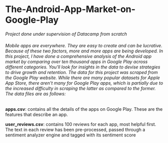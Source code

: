 # The-Android-App-Market-on-Google-Play
*Project done under supervision of Datacamp from scratch*

###### Mobile apps are everywhere. They are easy to create and can be lucrative. Because of these two factors, more and more apps are being developed. In this project, I have done a comprehensive analysis of the Android app market by comparing over ten thousand apps in Google Play across different categories. You'll look for insights in the data to devise strategies to drive growth and retention. The data for this project was scraped from the Google Play website. While there are many popular datasets for Apple App Store, there aren't many for Google Play apps, which is partially due to the increased difficulty in scraping the latter as compared to the former. The data files are as follows:

**apps.csv**: contains all the details of the apps on Google Play. These are the features that describe an app.

**user_reviews.csv**: contains 100 reviews for each app, most helpful first. The text in each review has been pre-processed, passed through a sentiment analyzer engine and tagged with its sentiment score
